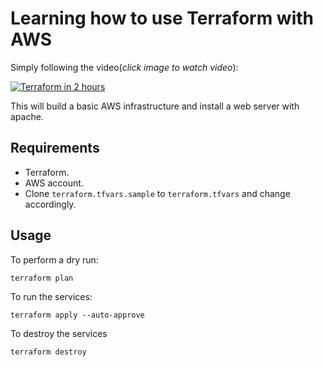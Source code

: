 # Learning how to use Terraform with AWS

Simply following the video(_click image to watch video_): 

[![Terraform in 2 hours](https://img.youtube.com/vi/SLB_c_ayRMo/0.jpg)](https://www.youtube.com/watch?v=SLB_c_ayRMo)

This will build a basic AWS infrastructure and install a web server with apache.

## Requirements
- Terraform.
- AWS account.
- Clone `terraform.tfvars.sample` to `terraform.tfvars` and change accordingly.

## Usage

To perform a dry run: 
```console
terraform plan
```

To run the services:
```console
terraform apply --auto-approve
```

To destroy the services
```console
terraform destroy
```


